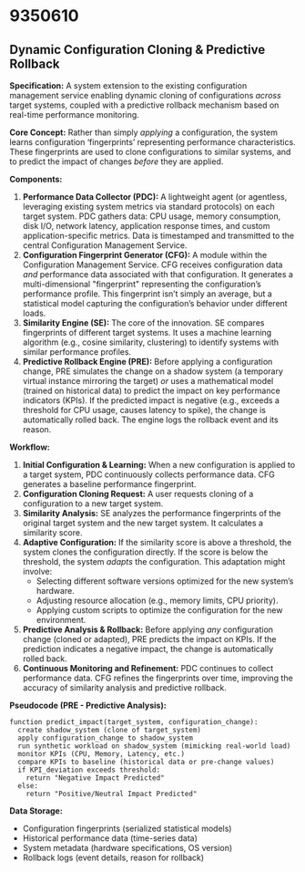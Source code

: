 # 9350610

## Dynamic Configuration Cloning & Predictive Rollback

**Specification:** A system extension to the existing configuration management service enabling dynamic cloning of configurations *across* target systems, coupled with a predictive rollback mechanism based on real-time performance monitoring.

**Core Concept:** Rather than simply *applying* a configuration, the system learns configuration ‘fingerprints’ representing performance characteristics. These fingerprints are used to clone configurations to similar systems, and to predict the impact of changes *before* they are applied.

**Components:**

1.  **Performance Data Collector (PDC):** A lightweight agent (or agentless, leveraging existing system metrics via standard protocols) on each target system.  PDC gathers data: CPU usage, memory consumption, disk I/O, network latency, application response times, and custom application-specific metrics.  Data is timestamped and transmitted to the central Configuration Management Service.
2.  **Configuration Fingerprint Generator (CFG):**  A module within the Configuration Management Service. CFG receives configuration data *and* performance data associated with that configuration. It generates a multi-dimensional "fingerprint" representing the configuration’s performance profile.  This fingerprint isn’t simply an average, but a statistical model capturing the configuration’s behavior under different loads.
3.  **Similarity Engine (SE):**  The core of the innovation. SE compares fingerprints of different target systems. It uses a machine learning algorithm (e.g., cosine similarity, clustering) to identify systems with similar performance profiles.
4.  **Predictive Rollback Engine (PRE):** Before applying a configuration change, PRE simulates the change on a shadow system (a temporary virtual instance mirroring the target) *or* uses a mathematical model (trained on historical data) to predict the impact on key performance indicators (KPIs). If the predicted impact is negative (e.g., exceeds a threshold for CPU usage, causes latency to spike), the change is automatically rolled back.  The engine logs the rollback event and its reason.

**Workflow:**

1.  **Initial Configuration & Learning:**  When a new configuration is applied to a target system, PDC continuously collects performance data. CFG generates a baseline performance fingerprint.
2.  **Configuration Cloning Request:**  A user requests cloning of a configuration to a new target system.
3.  **Similarity Analysis:**  SE analyzes the performance fingerprints of the original target system and the new target system. It calculates a similarity score.
4.  **Adaptive Configuration:**  If the similarity score is above a threshold, the system clones the configuration directly. If the score is below the threshold, the system *adapts* the configuration.  This adaptation might involve:
    *   Selecting different software versions optimized for the new system’s hardware.
    *   Adjusting resource allocation (e.g., memory limits, CPU priority).
    *   Applying custom scripts to optimize the configuration for the new environment.
5.  **Predictive Analysis & Rollback:** Before applying *any* configuration change (cloned or adapted), PRE predicts the impact on KPIs. If the prediction indicates a negative impact, the change is automatically rolled back.
6. **Continuous Monitoring and Refinement:** PDC continues to collect performance data. CFG refines the fingerprints over time, improving the accuracy of similarity analysis and predictive rollback.

**Pseudocode (PRE - Predictive Analysis):**

```
function predict_impact(target_system, configuration_change):
  create shadow_system (clone of target_system)
  apply configuration_change to shadow_system
  run synthetic workload on shadow_system (mimicking real-world load)
  monitor KPIs (CPU, Memory, Latency, etc.)
  compare KPIs to baseline (historical data or pre-change values)
  if KPI_deviation exceeds threshold:
    return "Negative Impact Predicted"
  else:
    return "Positive/Neutral Impact Predicted"

```

**Data Storage:**

*   Configuration fingerprints (serialized statistical models)
*   Historical performance data (time-series data)
*   System metadata (hardware specifications, OS version)
*   Rollback logs (event details, reason for rollback)